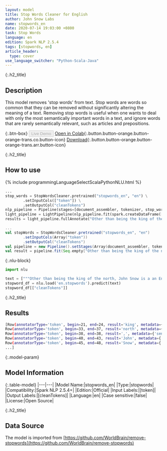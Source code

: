 ```yaml
---
layout: model
title: Stop Words Cleaner for English
author: John Snow Labs
name: stopwords_en
date: 2020-07-14 19:03:00 +0800
task: Stop Words
language: en
edition: Spark NLP 2.5.4
tags: [stopwords, en]
article_header:
  type: cover
use_language_switcher: "Python-Scala-Java"
---
```


{:.h2_title}
## Description
This model removes 'stop words' from text. Stop words are words so common that they can be removed without significantly altering the meaning of a text. Removing stop words is useful when one wants to deal with only the most semantically important words in a text, and ignore words that are rarely semantically relevant, such as articles and prepositions.

{:.btn-box}
<button class="button button-orange" disabled>Live Demo</button>
[Open in Colab](https://colab.research.google.com/github/JohnSnowLabs/spark-nlp-workshop/blob/b2eb08610dd49d5b15077cc499a94b4ec1e8b861/jupyter/annotation/english/stop-words/StopWordsCleaner.ipynb){:.button.button-orange.button-orange-trans.co.button-icon}
[Download](https://s3.amazonaws.com/auxdata.johnsnowlabs.com/public/models/stopwords_en_en_2.5.4_2.4_1594742439135.zip){:.button.button-orange.button-orange-trans.arr.button-icon}

{:.h2_title}
## How to use

<div class="tabs-box" markdown="1">

{% include programmingLanguageSelectScalaPythonNLU.html %}

```python
...
stop_words = StopWordsCleaner.pretrained("stopwords_en", "en") \
        .setInputCols(["token"]) \
        .setOutputCol("cleanTokens")
nlp_pipeline = Pipeline(stages=[document_assembler, tokenizer, stop_words])
light_pipeline = LightPipeline(nlp_pipeline.fit(spark.createDataFrame([['']]).toDF("text")))
results = light_pipeline.fullAnnotate("Other than being the king of the north, John Snow is a an English physician and a leader in the development of anaesthesia and medical hygiene.")
```

```scala
...
val stopWords = StopWordsCleaner.pretrained("stopwords_en", "en")
        .setInputCols(Array("token"))
        .setOutputCol("cleanTokens")
val pipeline = new Pipeline().setStages(Array(document_assembler, tokenizer, stopWords))
val result = pipeline.fit(Seq.empty["Other than being the king of the north, John Snow is a an English physician and a leader in the development of anaesthesia and medical hygiene."].toDS.toDF("text")).transform(data)
```

{:.nlu-block}
```python
import nlu

text = ["""Other than being the king of the north, John Snow is a an English physician and a leader in the development of anaesthesia and medical hygiene."""]
stopword_df = nlu.load('en.stopwords').predict(text)
stopword_df[["cleanTokens"]]
```

</div>

{:.h2_title}
## Results

```bash
[Row(annotatorType='token', begin=21, end=24, result='king', metadata={'sentence': '0'}),
Row(annotatorType='token', begin=33, end=37, result='north', metadata={'sentence': '0'}),
Row(annotatorType='token', begin=38, end=38, result=',', metadata={'sentence': '0'}),
Row(annotatorType='token', begin=40, end=43, result='John', metadata={'sentence': '0'}),
Row(annotatorType='token', begin=45, end=48, result='Snow', metadata={'sentence': '0'}),
...]
```

{:.model-param}
## Model Information

{:.table-model}
|---|---|
|Model Name:|stopwords_en|
|Type:|stopwords|
|Compatibility:|Spark NLP 2.5.4+|
|Edition:|Official|
|Input Labels:|[token]|
|Output Labels:|[cleanTokens]|
|Language:|en|
|Case sensitive:|false|
|License:|Open Source|

{:.h2_title}
## Data Source
The model is imported from [https://github.com/WorldBrain/remove-stopwords](https://github.com/WorldBrain/remove-stopwords)